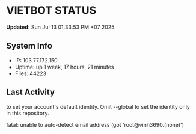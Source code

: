 # VIETBOT STATUS
**Updated**: Sun Jul 13 01:33:53 PM +07 2025

## System Info
- IP: 103.77.172.150
- Uptime: up 1 week, 17 hours, 21 minutes
- Files: 44223

## Last Activity

to set your account's default identity.
Omit --global to set the identity only in this repository.

fatal: unable to auto-detect email address (got 'root@vinh3690.(none)')
